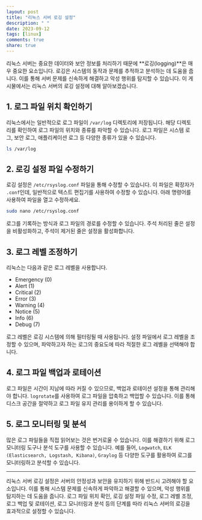 ```yaml
---
layout: post
title: "리눅스 서버 로깅 설정"
description: " "
date: 2023-09-12
tags: [linux]
comments: true
share: true
---
```


리눅스 서버는 중요한 데이터와 보안 정보를 처리하기 때문에 **로깅(logging)**은 매우 중요한 요소입니다. 로깅은 시스템의 동작과 문제를 추적하고 분석하는 데 도움을 줍니다. 이를 통해 서버 문제를 신속하게 해결하고 악성 행위를 탐지할 수 있습니다. 이 게시물에서는 리눅스 서버의 로깅 설정에 대해 알아보겠습니다.

## 1. 로그 파일 위치 확인하기

리눅스에서는 일반적으로 로그 파일이 `/var/log` 디렉토리에 저장됩니다. 해당 디렉토리를 확인하여 로그 파일의 위치와 종류를 파악할 수 있습니다. 로그 파일은 시스템 로그, 보안 로그, 애플리케이션 로그 등 다양한 종류가 있을 수 있습니다.

```bash
ls /var/log
```

## 2. 로깅 설정 파일 수정하기

로깅 설정은 `/etc/rsyslog.conf` 파일을 통해 수정할 수 있습니다. 이 파일은 확장자가 `.conf`인데, 일반적으로 텍스트 편집기를 사용하여 수정할 수 있습니다. 아래 명령어를 사용하여 파일을 열고 수정하세요.

```bash
sudo nano /etc/rsyslog.conf
```

로그를 기록하는 방식과 로그 파일의 경로를 수정할 수 있습니다. 주석 처리된 줄은 설정을 비활성화하고, 주석이 제거된 줄은 설정을 활성화합니다.

## 3. 로그 레벨 조정하기

리눅스는 다음과 같은 로그 레벨을 사용합니다.

- Emergency (0)
- Alert (1)
- Critical (2)
- Error (3)
- Warning (4)
- Notice (5)
- Info (6)
- Debug (7)

로그 레벨은 로깅 시스템에 의해 필터링될 때 사용됩니다. 설정 파일에서 로그 레벨을 조정할 수 있으며, 파악하고자 하는 로그의 중요도에 따라 적절한 로그 레벨을 선택해야 합니다.

## 4. 로그 파일 백업과 로테이션

로그 파일은 시간이 지남에 따라 커질 수 있으므로, 백업과 로테이션 설정을 통해 관리해야 합니다. `logrotate`를 사용하여 로그 파일을 압축하고 백업할 수 있습니다. 이를 통해 디스크 공간을 절약하고 로그 파일 유지 관리를 용이하게 할 수 있습니다.

## 5. 로그 모니터링 및 분석

많은 로그 파일들을 직접 읽어보는 것은 번거로울 수 있습니다. 이를 해결하기 위해 로그 모니터링 도구나 분석 도구를 사용할 수 있습니다. 예를 들어, `Logwatch`, `ELK (Elasticsearch, Logstash, Kibana)`, `Graylog` 등 다양한 도구를 활용하여 로그를 모니터링하고 분석할 수 있습니다.

---

리눅스 서버 로깅 설정은 서버의 안정성과 보안을 유지하기 위해 반드시 고려해야 할 요소입니다. 이를 통해 시스템 문제를 신속하게 파악하고 해결할 수 있으며, 악성 행위를 탐지하는 데 도움을 줍니다. 로그 파일 위치 확인, 로깅 설정 파일 수정, 로그 레벨 조정, 로그 백업 및 로테이션, 로그 모니터링과 분석 등의 단계를 따라 리눅스 서버의 로깅을 효과적으로 설정할 수 있습니다.